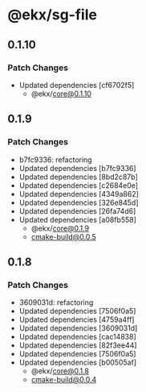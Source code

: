 # @ekx/sg-file

## 0.1.10

### Patch Changes

- Updated dependencies [cf6702f5]
  - @ekx/core@0.1.10

## 0.1.9

### Patch Changes

- b7fc9336: refactoring
- Updated dependencies [b7fc9336]
- Updated dependencies [8bd2c87b]
- Updated dependencies [c2684e0e]
- Updated dependencies [4349a862]
- Updated dependencies [326e845d]
- Updated dependencies [26fa74d6]
- Updated dependencies [a08fb558]
  - @ekx/core@0.1.9
  - cmake-build@0.0.5

## 0.1.8

### Patch Changes

- 3609031d: refactoring
- Updated dependencies [7506f0a5]
- Updated dependencies [4759a4ff]
- Updated dependencies [3609031d]
- Updated dependencies [cac14838]
- Updated dependencies [82f3ee44]
- Updated dependencies [7506f0a5]
- Updated dependencies [b00505af]
  - @ekx/core@0.1.8
  - cmake-build@0.0.4
